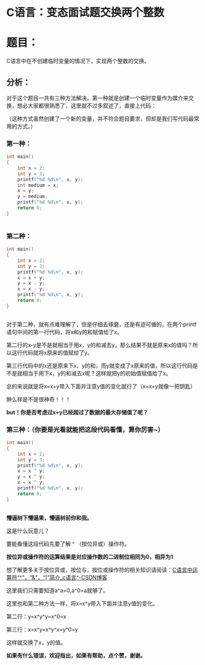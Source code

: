 # C语言：变态面试题交换两个整数

# 题目：

C语言中在不创建临时变量的情况下，实现两个整数的交换。

## 分析：

对于这个题目一共有三种方法解决。第一种就是创建一个临时变量作为媒介来交换，想必大家都很熟悉了，这里就不过多叙述了，直接上代码：

（这种方式虽然创建了一个新的变量，并不符合题目要求，但却是我们写代码最常用的方式。）

### 第一种：

```cpp
int main()
{
	int x = 2;
	int y = 3;
	printf("%d %d\n", x, y);
	int medium = x;
	x = y;
	y = medium;
	printf("%d %d\n", x, y);
	return 0;
}
```

![点击并拖拽以移动](data:image/gif;base64,R0lGODlhAQABAPABAP///wAAACH5BAEKAAAALAAAAAABAAEAAAICRAEAOw==)

### 第二种：

```cpp
int main()
{
	int x = 2;
	int y = 3;
	printf("%d %d\n", x, y);
	x = x + y;
	y = x - y;
	x = x - y;
	printf("%d %d\n", x, y);
	return 0;
}
```

![点击并拖拽以移动](data:image/gif;base64,R0lGODlhAQABAPABAP///wAAACH5BAEKAAAALAAAAAABAAEAAAICRAEAOw==)

对于第二种，就有点难理解了，但是仔细去琢磨，还是有迹可循的，在两个printf语句中间的第一行代码，将x和y的和赋值给了x。

第二行的x-y是不是就相当于用x，y的和减去y，那么结果不就是原来x的值吗？所以这行代码就将x原来的值赋给了y。

第三行代码中的x还是原来下x，y的和，而y就变成了x原来的值，所以这行代码是不是就相当于用下x，y的和减去x呢？这样就把y的初始值赋值给了x。

总的来说就是将x=x+y带入下面并注意y值的变化就行了（x=x+y就像一把钥匙）

肿么样是不是很神奇！！！

**but！你是否考虑过x+y已经超过了数据的最大存储值了呢？**

### 第三种：（你要是光看就能把这段代码看懂，算你厉害~）

```cpp
int main()
{
	int x = 2;
	int y = 3;
	printf("%d %d\n", x, y);
	x = x ^ y;
	y = x ^ y;
	x = x ^ y;
	printf("%d %d\n", x, y);
	return 0;
}
```

![点击并拖拽以移动](data:image/gif;base64,R0lGODlhAQABAPABAP///wAAACH5BAEKAAAALAAAAAABAAEAAAICRAEAOw==)

**懵逼树下懵逼果，懵逼树前你和我。**

这是什么玩意儿？

要能看懂这段代码先要了解 ^ （按位异或）操作符。

**按位异或操作符的运算结果是对应操作数的二进制位相同为0，相异为1**

想了解更多关于按位异或，按位与，按位或操作符的相关知识请阅读：[C语言中运算符“^”，“&”，“|”简介_c语言^-CSDN博客](https://blog.csdn.net/weixin_74769483/article/details/133490541?ops_request_misc=%7B%22request%5Fid%22%3A%22170616093716800185870559%22%2C%22scm%22%3A%2220140713.130102334..%22%7D&request_id=170616093716800185870559&biz_id=0&utm_medium=distribute.pc_search_result.none-task-blog-2~all~top_positive~default-1-133490541-null-null.142^v99^control&utm_term=^&spm=1018.2226.3001.4187)

这里我们只需要知道a^a=0,a^0=a就够了。

这里也和第二种方法一样，将x=x^y带入下面并注意y值的变化。

第二行：y=x^y^y=x^0=x

第三行：x=x^y=x^y^x=y^0=y

这样就交换了x，y的值。

**如果有什么错误，欢迎指出，如果有帮助，点个赞，谢谢。**